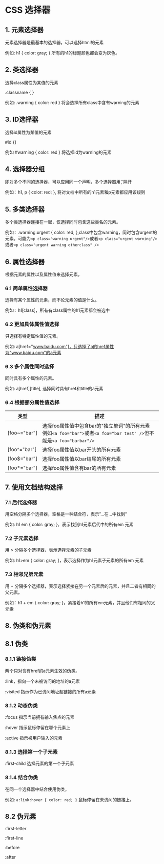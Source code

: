 # CSS 选择器

## 1. 元素选择器

元素选择器是最基本的选择器，可以选择html的元素

例如: h1 { color: gray; } 所有的h1的标题颜色都会变为灰色。

## 2. 类选择器

选择class属性为某值的元素

.classname { }

例如: .warning { color: red } 将会选择所有class中含有warning的元素

## 3. ID选择器

选择id属性为某值的元素

#id {}

例如 #warning { color: red } 将选择id为warning的元素

## 4. 选择器分组

即对多个不同的选择器，可以应用同一个声明，多个选择器用‘,’隔开

例如：h1, p { color: red; }, 将对文档中所有的h1元素和p元素都应用该规则

## 5. 多类选择器

多个类选择器连接在一起，仅选择同时包含这些类名的元素。

例如：.warning.urgent { color: red; },class中包含warning，同时包含urgent的元素。可能为`<p class="warning urgent"/>`或者`<p class="urgent warning"/>`或者`<p class="urgent warning otherclass" />`

## 6. 属性选择器

根据元素的属性以及属性值来选择元素。

### 6.1 简单属性选择器

选择有某个属性的元素，而不论元素的值是什么。

例如：h1[class]，所有有class属性的h1元素都会被选中

### 6.2 更加具体属性值选择

只选择有特定属性值的元素。

例如: a[href="www.baidu.com"]，只选择了a的href属性为"www.baidu.com"的a元素

### 6.3 多个属性同时选择

同时具有多个属性的元素。

例如: a[href][title], 选择同时具有href和title的a元素

### 6.4 根据部分属性值选择

| 类型         | 描述                                                         |
| ------------ | ------------------------------------------------------------ |
| [foo~="bar"] | 选择foo属性值中包含bar的"独立单词"的所有元素<br />例如`<a foo="bar">`或者`<a foo="bar test" />`但不能是`<a foo="barbar"/>` |
| [foo^="bar"] | 选择foo属性值以bar开头的所有元素                             |
| [foo$="bar"] | 选择foo属性值以bar结尾的所有元素                             |
| [foo*="bar"] | 选择foo属性值含有bar的所有元素                               |

## 7. 使用文档结构选择

### 7.1 后代选择器

用空格分隔多个选择器，空格是一种结合符，表示”...在...中找到“

例如: h1 em { color: gray; }，表示找到h1元素后代中的所有em 元素

### 7.2 子元素选择

用 > 分隔多个选择器，表示选择元素的子元素

例如: h1>em { color: gray; }，表示选择作为h1元素子元素的所有em 元素

### 7.3 相邻兄弟元素

用 + 分隔多个选择器，表示选择紧接在另一个元素后的元素，并且二者有相同的父元素。

例如：h1 + em { color: gray; }，紧接着h1的所有em元素，并且他们有相同的父元素

## 8. 伪类和伪元素

## 8.1 伪类

### 8.1.1 链接伪类

 两个只对含有href的a元素生效的伪类。

:link，指向一个未被访问的地址的a元素

:visited 指示作为已访问地址超链接的所有a元素

### 8.1.2 动态伪类

:focus 指示当前拥有输入焦点的元素

:hover 指示鼠标停留在哪个元素上

:active 指示被用户输入的元素

### 8.1.3 选择第一个子元素

:first-child 选择元素的第一个子元素

### 8.1.4 结合伪类

在同一个选择器中结合使用伪类。

例如: `a:link:hover { color: red; }` 鼠标停留在未访问的链接上。

## 8.2 伪元素

:first-letter

:first-line

:before

:after













